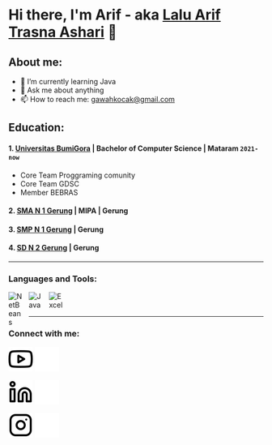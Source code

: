 # Hi there, I'm Arif  - aka [Lalu Arif Trasna Ashari](https://www.youtube.com/@laluariftrasnaashari4794/videos) 👋
## About me:
- 🌱 I’m currently learning Java
- 💬 Ask me about anything
- 📫 How to reach me: gawahkocak@gmail.com

## Education:

#### 1. [Universitas BumiGora](https://universitasbumigora.ac.id/) | Bachelor of Computer Science | Mataram `2021-now`
   - Core Team Proggraming comunity
   - Core Team GDSC
   - Member BEBRAS
 #### 2. [SMA N 1 Gerung](https://smansagerung.sch.id/) | MIPA | Gerung 
 #### 3. [SMP N 1 Gerung]()   | Gerung 
 #### 4. [SD N 2 Gerung]()   | Gerung 


---

### Languages and Tools:

[<img align="left" alt="NetBeans" width="30px" src="https://upload.wikimedia.org/wikipedia/commons/9/98/Apache_NetBeans_Logo.svg" style="padding-right:10px;" />][webdev]
[<img align="left" alt="Java" width="30px" src="https://www.vectorlogo.zone/util/preview.html?image=/logos/java/java-icon.svg" style="padding-right:10px;" />][webdev]
[<img align="left" alt="Excel" width="30px" src="https://is2-ssl.mzstatic.com/image/thumb/Purple126/v4/a8/fd/5a/a8fd5a84-c6f1-355f-3b9f-6e86598efaa3/XCEL.png/1200x630bb.png" style="padding-right:10px;" />][webdev]

<br />
<br />

---
### Connect with me:

[![website](./img/youtube-light.svg)](https://www.youtube.com/@laluariftrasnaashari4794/videos#gh-light-mode-only)
[![website](./img/youtube-dark.svg)](https://www.youtube.com/@laluariftrasnaashari4794/videos#gh-dark-mode-only)


[![website](./img/linkedin-light.svg)](https://www.linkedin.com/in/lalu-arif-214803221/#gh-light-mode-only)
[![website](./img/linkedin-dark.svg)](https://www.linkedin.com/in/lalu-arif-214803221/#gh-dark-mode-only)

[![website](./img/instagram-light.svg)](https://www.instagram.com/ll.trasna/#gh-light-mode-only)
[![website](./img/instagram-dark.svg)](https://www.instagram.com/ll.trasna/#gh-dark-mode-only)



[webdev]: https://github.com/LALUARIFTA/LALUARIFTA
